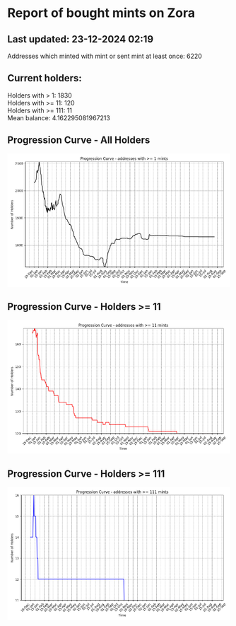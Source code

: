 # Report of bought mints on Zora
## Last updated: 23-12-2024 02:19
Addresses which minted with mint or sent mint at least once: 6220

## Current holders:
Holders with > 1: 1830  
Holders with >= 11: 120  
Holders with >= 111: 11  
Mean balance: 4.162295081967213  

## Progression Curve - All Holders
![addresses with >= 1 mint](progression_curve_all.png)
## Progression Curve - Holders >= 11
![addresses with >= 11 mints](progression_curve_gt_11.png)
## Progression Curve - Holders >= 111
![addresses with >= 111 mints](progression_curve_gt_111.png)
